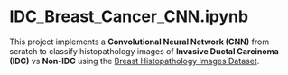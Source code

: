 # IDC_Breast_Cancer_CNN.ipynb
This project implements a **Convolutional Neural Network (CNN)** from scratch to classify histopathology images of **Invasive Ductal Carcinoma (IDC)** vs **Non-IDC** using the [Breast Histopathology Images Dataset](https://www.kaggle.com/datasets/paultimothymooney/breast-histopathology-images).
